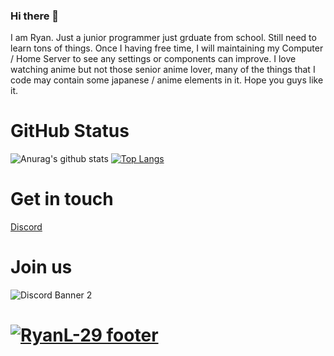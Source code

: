 ### Hi there 👋

I am Ryan. Just a junior programmer just grduate from school. Still need to learn tons of things. Once I having free time, I will maintaining my Computer / Home Server to see any settings or components can improve. I love watching anime but not those senior anime lover, many of the things that I code may contain some japanese / anime elements in it. Hope you guys like it. 

# GitHub Status
![Anurag's github stats](https://github-readme-stats.vercel.app/api?username=RyanL-29&show_icons=true&theme=tokyonight) 
[![Top Langs](https://github-readme-stats.vercel.app/api/top-langs/?username=RyanL-29&layout=compact)](https://github.com/anuraghazra/github-readme-stats)

# Get in touch
[Discord](https://discordapp.com/users/195530162769494016)


# Join us
![Discord Banner 2](https://discordapp.com/api/guilds/195531567018278913/widget.png?style=banner2)

# [![RyanL-29 footer](https://user-images.githubusercontent.com/48479346/127091749-b7125235-ec58-4c42-9527-995f3ae85681.gif)](https://github.com/RyanL-29)
<!--
**RyanL-29/RyanL-29** is a ✨ _special_ ✨ repository because its `README.md` (this file) appears on your GitHub profile.

Here are some ideas to get you started:

- 🔭 I’m currently working on ...
- 🌱 I’m currently learning ...
- 👯 I’m looking to collaborate on ...
- 🤔 I’m looking for help with ...
- 💬 Ask me about ...
- 📫 How to reach me: ...
- 😄 Pronouns: ...
- ⚡ Fun fact: ...
-->
